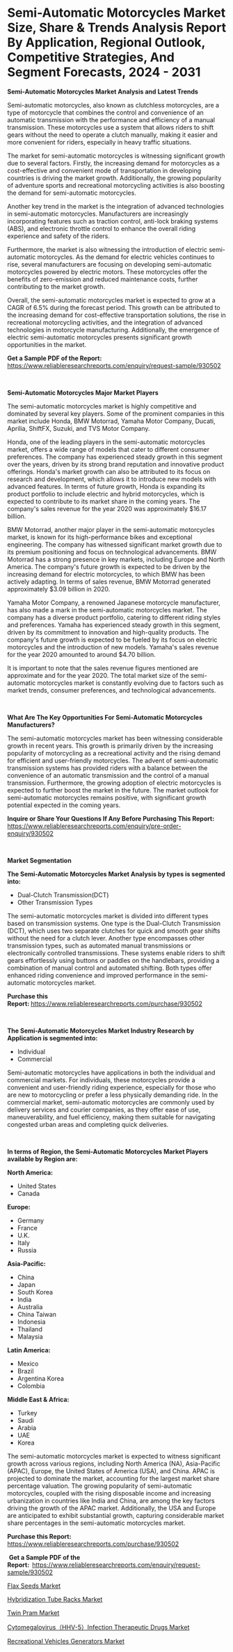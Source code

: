 <p><h1>Semi-Automatic Motorcycles Market Size, Share & Trends Analysis Report By Application, Regional Outlook, Competitive Strategies, And Segment Forecasts, 2024 - 2031</h1></p><p><strong>Semi-Automatic Motorcycles Market Analysis and Latest Trends</strong></p>
<p><p>Semi-automatic motorcycles, also known as clutchless motorcycles, are a type of motorcycle that combines the control and convenience of an automatic transmission with the performance and efficiency of a manual transmission. These motorcycles use a system that allows riders to shift gears without the need to operate a clutch manually, making it easier and more convenient for riders, especially in heavy traffic situations.</p><p>The market for semi-automatic motorcycles is witnessing significant growth due to several factors. Firstly, the increasing demand for motorcycles as a cost-effective and convenient mode of transportation in developing countries is driving the market growth. Additionally, the growing popularity of adventure sports and recreational motorcycling activities is also boosting the demand for semi-automatic motorcycles.</p><p>Another key trend in the market is the integration of advanced technologies in semi-automatic motorcycles. Manufacturers are increasingly incorporating features such as traction control, anti-lock braking systems (ABS), and electronic throttle control to enhance the overall riding experience and safety of the riders.</p><p>Furthermore, the market is also witnessing the introduction of electric semi-automatic motorcycles. As the demand for electric vehicles continues to rise, several manufacturers are focusing on developing semi-automatic motorcycles powered by electric motors. These motorcycles offer the benefits of zero-emission and reduced maintenance costs, further contributing to the market growth.</p><p>Overall, the semi-automatic motorcycles market is expected to grow at a CAGR of 6.5% during the forecast period. This growth can be attributed to the increasing demand for cost-effective transportation solutions, the rise in recreational motorcycling activities, and the integration of advanced technologies in motorcycle manufacturing. Additionally, the emergence of electric semi-automatic motorcycles presents significant growth opportunities in the market.</p></p>
<p><strong>Get a Sample PDF of the Report:&nbsp;</strong> <a href="https://www.reliableresearchreports.com/enquiry/request-sample/930502">https://www.reliableresearchreports.com/enquiry/request-sample/930502</a></p>
<p>&nbsp;</p>
<p><strong>Semi-Automatic Motorcycles Major Market Players</strong></p>
<p><p>The semi-automatic motorcycles market is highly competitive and dominated by several key players. Some of the prominent companies in this market include Honda, BMW Motorrad, Yamaha Motor Company, Ducati, Aprilia, ShiftFX, Suzuki, and TVS Motor Company.</p><p>Honda, one of the leading players in the semi-automatic motorcycles market, offers a wide range of models that cater to different consumer preferences. The company has experienced steady growth in this segment over the years, driven by its strong brand reputation and innovative product offerings. Honda's market growth can also be attributed to its focus on research and development, which allows it to introduce new models with advanced features. In terms of future growth, Honda is expanding its product portfolio to include electric and hybrid motorcycles, which is expected to contribute to its market share in the coming years. The company's sales revenue for the year 2020 was approximately $16.17 billion.</p><p>BMW Motorrad, another major player in the semi-automatic motorcycles market, is known for its high-performance bikes and exceptional engineering. The company has witnessed significant market growth due to its premium positioning and focus on technological advancements. BMW Motorrad has a strong presence in key markets, including Europe and North America. The company's future growth is expected to be driven by the increasing demand for electric motorcycles, to which BMW has been actively adapting. In terms of sales revenue, BMW Motorrad generated approximately $3.09 billion in 2020.</p><p>Yamaha Motor Company, a renowned Japanese motorcycle manufacturer, has also made a mark in the semi-automatic motorcycles market. The company has a diverse product portfolio, catering to different riding styles and preferences. Yamaha has experienced steady growth in this segment, driven by its commitment to innovation and high-quality products. The company's future growth is expected to be fueled by its focus on electric motorcycles and the introduction of new models. Yamaha's sales revenue for the year 2020 amounted to around $4.70 billion.</p><p>It is important to note that the sales revenue figures mentioned are approximate and for the year 2020. The total market size of the semi-automatic motorcycles market is constantly evolving due to factors such as market trends, consumer preferences, and technological advancements.</p></p>
<p>&nbsp;</p>
<p><strong>What Are The Key Opportunities For Semi-Automatic Motorcycles Manufacturers?</strong></p>
<p><p>The semi-automatic motorcycles market has been witnessing considerable growth in recent years. This growth is primarily driven by the increasing popularity of motorcycling as a recreational activity and the rising demand for efficient and user-friendly motorcycles. The advent of semi-automatic transmission systems has provided riders with a balance between the convenience of an automatic transmission and the control of a manual transmission. Furthermore, the growing adoption of electric motorcycles is expected to further boost the market in the future. The market outlook for semi-automatic motorcycles remains positive, with significant growth potential expected in the coming years.</p></p>
<p><strong>Inquire or Share Your Questions If Any Before Purchasing This Report:</strong> <a href="https://www.reliableresearchreports.com/enquiry/pre-order-enquiry/930502">https://www.reliableresearchreports.com/enquiry/pre-order-enquiry/930502</a></p>
<p>&nbsp;</p>
<p><strong>Market Segmentation</strong></p>
<p><strong>The Semi-Automatic Motorcycles Market Analysis by types is segmented into:</strong></p>
<p><ul><li>Dual-Clutch Transmission(DCT)</li><li>Other Transmission Types</li></ul></p>
<p><p>The semi-automatic motorcycles market is divided into different types based on transmission systems. One type is the Dual-Clutch Transmission (DCT), which uses two separate clutches for quick and smooth gear shifts without the need for a clutch lever. Another type encompasses other transmission types, such as automated manual transmissions or electronically controlled transmissions. These systems enable riders to shift gears effortlessly using buttons or paddles on the handlebars, providing a combination of manual control and automated shifting. Both types offer enhanced riding convenience and improved performance in the semi-automatic motorcycles market.</p></p>
<p><strong>Purchase this Report:&nbsp;</strong><a href="https://www.reliableresearchreports.com/purchase/930502">https://www.reliableresearchreports.com/purchase/930502</a></p>
<p>&nbsp;</p>
<p><strong>The Semi-Automatic Motorcycles Market Industry Research by Application is segmented into:</strong></p>
<p><ul><li>Individual</li><li>Commercial</li></ul></p>
<p><p>Semi-automatic motorcycles have applications in both the individual and commercial markets. For individuals, these motorcycles provide a convenient and user-friendly riding experience, especially for those who are new to motorcycling or prefer a less physically demanding ride. In the commercial market, semi-automatic motorcycles are commonly used by delivery services and courier companies, as they offer ease of use, maneuverability, and fuel efficiency, making them suitable for navigating congested urban areas and completing quick deliveries.</p></p>
<p>&nbsp;</p>
<p><strong>In terms of Region, the Semi-Automatic Motorcycles Market Players available by Region are:</strong></p>
<p>
    <p> <strong> North America: </strong>
        <ul>
            <li>United States</li>
            <li>Canada</li>
        </ul>
        </p> 
    <p> <strong> Europe: </strong>
        <ul>
            <li>Germany</li>
            <li>France</li>
            <li>U.K.</li>
            <li>Italy</li>
            <li>Russia</li>
        </ul>
        </p> 
    <p> <strong> Asia-Pacific: </strong>
        <ul>
            <li>China</li>
            <li>Japan</li>
            <li>South Korea</li>
            <li>India</li>
            <li>Australia</li>
            <li>China Taiwan</li>
            <li>Indonesia</li>
            <li>Thailand</li>
            <li>Malaysia</li>
        </ul>
        </p> 
    <p> <strong> Latin America: </strong>
        <ul>
            <li>Mexico</li>
            <li>Brazil</li>
            <li>Argentina Korea</li>
            <li>Colombia</li>
        </ul>
        </p> 
    <p> <strong> Middle East & Africa: </strong>
        <ul>
            <li>Turkey</li>
            <li>Saudi</li>
            <li>Arabia</li>
            <li>UAE</li>
            <li>Korea</li>
        </ul>
    </p>
    </p>
<p><p>The semi-automatic motorcycles market is expected to witness significant growth across various regions, including North America (NA), Asia-Pacific (APAC), Europe, the United States of America (USA), and China. APAC is projected to dominate the market, accounting for the largest market share percentage valuation. The growing popularity of semi-automatic motorcycles, coupled with the rising disposable income and increasing urbanization in countries like India and China, are among the key factors driving the growth of the APAC market. Additionally, the USA and Europe are anticipated to exhibit substantial growth, capturing considerable market share percentages in the semi-automatic motorcycles market.</p></p>
<p><strong>Purchase this Report: </strong><a href="https://www.reliableresearchreports.com/purchase/930502">https://www.reliableresearchreports.com/purchase/930502</a></p>
<p>&nbsp;<strong>Get a Sample PDF of the Report:&nbsp;&nbsp;</strong><a href="https://www.reliableresearchreports.com/enquiry/request-sample/930502">https://www.reliableresearchreports.com/enquiry/request-sample/930502</a></p>
<p><strong></strong></p>
<p><p><a href="https://github.com/ChiragRp1/Market-Research-Report-List-3/blob/main/flax-seeds-market.md">Flax Seeds Market</a></p><p><a href="https://issuu.com/reportprime-2/docs/hybridization-tube-racks-market-size-2030.pptx">Hybridization Tube Racks Market</a></p><p><a href="https://medium.com/@joannebell6556/twin-pram-market-size-reveals-the-best-marketing-channels-in-global-industry-6df2978cf172">Twin Pram Market</a></p><p><a href="https://issuu.com/reportprime-2/docs/cytomegalovirushhv-5infection-therapeutic-drugs-ma">Cytomegalovirus（HHV-5）Infection Therapeutic Drugs Market</a></p><p><a href="https://github.com/ChiragRP21/Market-Research-Report-List-3/blob/main/recreational-vehicles-generators-market.md">Recreational Vehicles Generators Market</a></p></p>